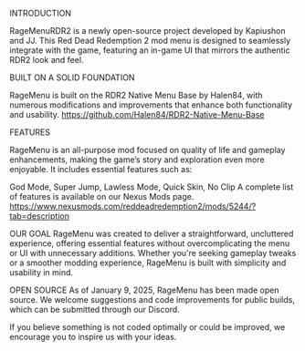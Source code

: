 INTRODUCTION

RageMenuRDR2 is a newly open-source project developed by Kapiushon and JJ. This Red Dead Redemption 2 mod menu is designed to seamlessly integrate with the game, featuring an in-game UI that mirrors the authentic RDR2 look and feel.

BUILT ON A SOLID FOUNDATION

RageMenu is built on the RDR2 Native Menu Base by Halen84, with numerous modifications and improvements that enhance both functionality and usability. https://github.com/Halen84/RDR2-Native-Menu-Base

FEATURES

RageMenu is an all-purpose mod focused on quality of life and gameplay enhancements, making the game’s story and exploration even more enjoyable. It includes essential features such as:

God Mode,
Super Jump,
Lawless Mode,
Quick Skin,
No Clip
A complete list of features is available on our Nexus Mods page. https://www.nexusmods.com/reddeadredemption2/mods/5244/?tab=description

OUR GOAL
RageMenu was created to deliver a straightforward, uncluttered experience, offering essential features without overcomplicating the menu or UI with unnecessary additions. Whether you're seeking gameplay tweaks or a smoother modding experience, RageMenu is built with simplicity and usability in mind. 

OPEN SOURCE
As of January 9, 2025, RageMenu has been made open source. We welcome suggestions and code improvements for public builds, which can be submitted through our Discord.

If you believe something is not coded optimally or could be improved, we encourage you to inspire us with your ideas.
